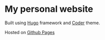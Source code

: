# My personal website

Built using [Hugo](https://gohugo.io/) framework and [Coder](https://github.com/luizdepra/hugo-coder) theme.

Hosted on [Github Pages](https://pages.github.com/)